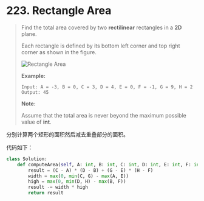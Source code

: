 # 223. Rectangle Area

> Find the total area covered by two **rectilinear** rectangles in a **2D** plane.
>
> Each rectangle is defined by its bottom left corner and top right corner as shown in the figure.
>
> ![Rectangle Area](https://assets.leetcode.com/uploads/2018/10/22/rectangle_area.png)
>
> **Example:**
>
> ```
> Input: A = -3, B = 0, C = 3, D = 4, E = 0, F = -1, G = 9, H = 2
> Output: 45
> ```
>
> **Note:**
>
> Assume that the total area is never beyond the maximum possible value of **int**.

分别计算两个矩形的面积然后减去重叠部分的面积。

代码如下：

```python
class Solution:
    def computeArea(self, A: int, B: int, C: int, D: int, E: int, F: int, G: int, H: int) -> int:
        result = (C - A) * (D - B) + (G - E) * (H - F)
        width = max(0, min(C, G) - max(A, E))
        high = max(0, min(D, H) - max(B, F))
        result -= width * high
        return result
```

